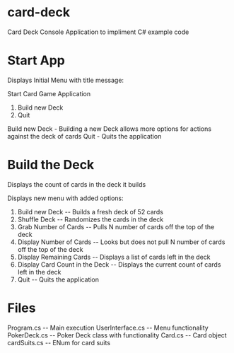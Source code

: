 # card-deck
Card Deck Console Application to impliment C# example code

# Start App
Displays Initial Menu with title message:

  Start Card Game Application
  1. Build new Deck
  2. Quit
  
Build new Deck - Building a new Deck allows more options for actions against the deck of cards
Quit - Quits the application  

# Build the Deck
Displays the count of cards in the deck it builds

Displays new menu with added options:
  1. Build new Deck  --  Builds a fresh deck of 52 cards
  2. Shuffle Deck  --  Randomizes the cards in the deck
  3. Grab Number of Cards  --  Pulls N number of cards off the top of the deck
  4. Display Number of Cards  --  Looks but does not pull N number of cards off the top of the deck
  5. Display Remaining Cards  --  Displays a list of cards left in the deck
  6. Display Card Count in the Deck  -- Displays the current count of cards left in the deck
  7. Quit  --  Quits the application


 # Files
 Program.cs  --  Main execution
 UserInterface.cs  --  Menu functionality
 PokerDeck.cs  --  Poker Deck class with functionality
 Card.cs  --  Card object
 cardSuits.cs  --  ENum for card suits
